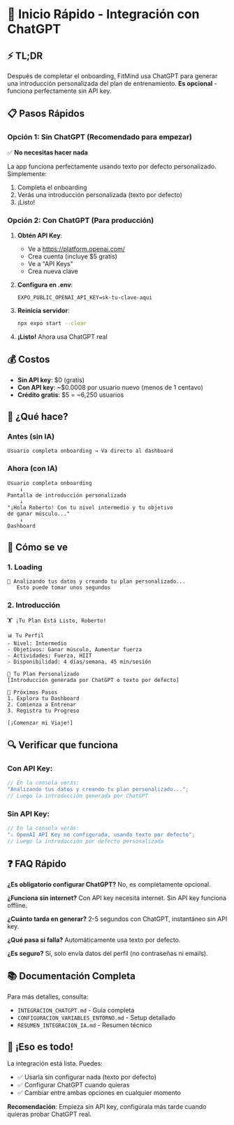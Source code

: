 # 🚀 Inicio Rápido - Integración con ChatGPT

## ⚡ TL;DR

Después de completar el onboarding, FitMind usa ChatGPT para generar una introducción personalizada del plan de entrenamiento. **Es opcional** - funciona perfectamente sin API key.

## 📋 Pasos Rápidos

### Opción 1: Sin ChatGPT (Recomendado para empezar)

✅ **No necesitas hacer nada**

La app funciona perfectamente usando texto por defecto personalizado. Simplemente:

1. Completa el onboarding
2. Verás una introducción personalizada (texto por defecto)
3. ¡Listo!

### Opción 2: Con ChatGPT (Para producción)

1. **Obtén API Key**:

   - Ve a https://platform.openai.com/
   - Crea cuenta (incluye $5 gratis)
   - Ve a "API Keys"
   - Crea nueva clave

2. **Configura en .env**:

   ```env
   EXPO_PUBLIC_OPENAI_API_KEY=sk-tu-clave-aqui
   ```

3. **Reinicia servidor**:

   ```bash
   npx expo start --clear
   ```

4. **¡Listo!** Ahora usa ChatGPT real

## 💰 Costos

- **Sin API key**: $0 (gratis)
- **Con API key**: ~$0.0008 por usuario nuevo (menos de 1 centavo)
- **Crédito gratis**: $5 = ~6,250 usuarios

## 🎯 ¿Qué hace?

### Antes (sin IA)

```
Usuario completa onboarding → Va directo al dashboard
```

### Ahora (con IA)

```
Usuario completa onboarding
    ↓
Pantalla de introducción personalizada
    ↓
"¡Hola Roberto! Con tu nivel intermedio y tu objetivo
de ganar músculo..."
    ↓
Dashboard
```

## 📱 Cómo se ve

### 1. Loading

```
🔄 Analizando tus datos y creando tu plan personalizado...
   Esto puede tomar unos segundos
```

### 2. Introducción

```
🏋️ ¡Tu Plan Está Listo, Roberto!

📊 Tu Perfil
- Nivel: Intermedio
- Objetivos: Ganar músculo, Aumentar fuerza
- Actividades: Fuerza, HIIT
- Disponibilidad: 4 días/semana, 45 min/sesión

🎯 Tu Plan Personalizado
[Introducción generada por ChatGPT o texto por defecto]

🚀 Próximos Pasos
1. Explora tu Dashboard
2. Comienza a Entrenar
3. Registra tu Progreso

[¡Comenzar mi Viaje!]
```

## 🔍 Verificar que funciona

### Con API Key:

```javascript
// En la consola verás:
"Analizando tus datos y creando tu plan personalizado...";
// Luego la introducción generada por ChatGPT
```

### Sin API Key:

```javascript
// En la consola verás:
"⚠️ OpenAI API Key no configurada, usando texto por defecto";
// Luego la introducción por defecto personalizada
```

## ❓ FAQ Rápido

**¿Es obligatorio configurar ChatGPT?**
No, es completamente opcional.

**¿Funciona sin internet?**
Con API key necesita internet. Sin API key funciona offline.

**¿Cuánto tarda en generar?**
2-5 segundos con ChatGPT, instantáneo sin API key.

**¿Qué pasa si falla?**
Automáticamente usa texto por defecto.

**¿Es seguro?**
Sí, solo envía datos del perfil (no contraseñas ni emails).

## 📚 Documentación Completa

Para más detalles, consulta:

- `INTEGRACION_CHATGPT.md` - Guía completa
- `CONFIGURACION_VARIABLES_ENTORNO.md` - Setup detallado
- `RESUMEN_INTEGRACION_IA.md` - Resumen técnico

## 🎉 ¡Eso es todo!

La integración está lista. Puedes:

- ✅ Usarla sin configurar nada (texto por defecto)
- ✅ Configurar ChatGPT cuando quieras
- ✅ Cambiar entre ambas opciones en cualquier momento

**Recomendación**: Empieza sin API key, configúrala más tarde cuando quieras probar ChatGPT real.
